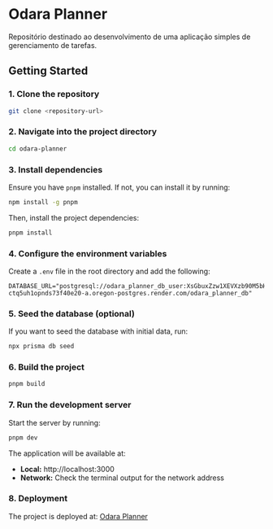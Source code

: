 # Odara Planner
Repositório destinado ao desenvolvimento de uma aplicação simples de gerenciamento de tarefas.

## Getting Started

### 1. Clone the repository
```bash
git clone <repository-url>
```

### 2. Navigate into the project directory
```bash
cd odara-planner
```

### 3. Install dependencies
Ensure you have `pnpm` installed. If not, you can install it by running:
```bash
npm install -g pnpm
```
Then, install the project dependencies:
```bash
pnpm install
```

### 4. Configure the environment variables
Create a `.env` file in the root directory and add the following:
```env
DATABASE_URL="postgresql://odara_planner_db_user:XsGbuxZzw1XEVXzb90M5bHa83iLxPv9Y@dpg-ctq5uh1opnds73f40e20-a.oregon-postgres.render.com/odara_planner_db"
```

### 5. Seed the database (optional)
If you want to seed the database with initial data, run:
```bash
npx prisma db seed
```

### 6. Build the project
```bash
pnpm build
```

### 7. Run the development server
Start the server by running:
```bash
pnpm dev
```
The application will be available at:
- **Local:** http://localhost:3000
- **Network:** Check the terminal output for the network address

### 8. Deployment
The project is deployed at: [Odara Planner](https://odara-planner.vercel.app/)

